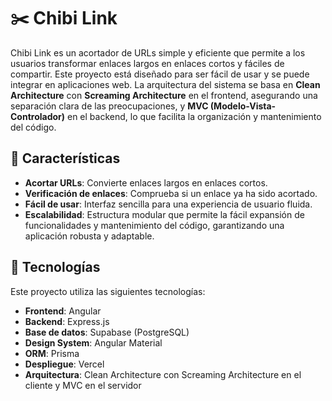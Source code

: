 # ✂️ Chibi Link

Chibi Link es un acortador de URLs simple y eficiente que permite a los usuarios transformar enlaces largos en enlaces cortos y fáciles de compartir. Este proyecto está diseñado para ser fácil de usar y se puede integrar en aplicaciones web. La arquitectura del sistema se basa en **Clean Architecture** con **Screaming Architecture** en el frontend, asegurando una separación clara de las preocupaciones, y **MVC (Modelo-Vista-Controlador)** en el backend, lo que facilita la organización y mantenimiento del código.

## 🌟 Características

- **Acortar URLs**: Convierte enlaces largos en enlaces cortos.
- **Verificación de enlaces**: Comprueba si un enlace ya ha sido acortado.
- **Fácil de usar**: Interfaz sencilla para una experiencia de usuario fluida.
- **Escalabilidad**: Estructura modular que permite la fácil expansión de funcionalidades y mantenimiento del código, garantizando una aplicación robusta y adaptable.

## 🚀 Tecnologías

Este proyecto utiliza las siguientes tecnologías:

- **Frontend**: Angular
- **Backend**: Express.js
- **Base de datos**: Supabase (PostgreSQL)
- **Design System**: Angular Material
- **ORM**: Prisma
- **Despliegue**: Vercel
- **Arquitectura**: Clean Architecture con Screaming Architecture en el cliente y MVC en el servidor
